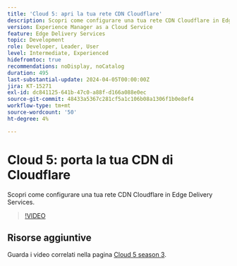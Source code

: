 ```yaml
---
title: 'Cloud 5: apri la tua rete CDN Cloudflare'
description: Scopri come configurare una tua rete CDN Cloudflare in Edge Delivery Services.
version: Experience Manager as a Cloud Service
feature: Edge Delivery Services
topic: Development
role: Developer, Leader, User
level: Intermediate, Experienced
hidefromtoc: true
recommendations: noDisplay, noCatalog
duration: 495
last-substantial-update: 2024-04-05T00:00:00Z
jira: KT-15271
exl-id: dc841125-641b-47c0-a88f-d166a088e0ec
source-git-commit: 48433a5367c281cf5a1c106b08a1306f1b0e8ef4
workflow-type: tm+mt
source-wordcount: '50'
ht-degree: 4%

---
```


# Cloud 5: porta la tua CDN di Cloudflare

Scopri come configurare una tua rete CDN Cloudflare in Edge Delivery Services.

>[!VIDEO](https://video.tv.adobe.com/v/3452544/?quality=12&learn=on&captions=ita)

## Risorse aggiuntive

Guarda i video correlati nella pagina [Cloud 5 season 3](../cloud5-season-3.md).
